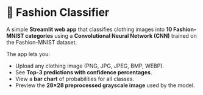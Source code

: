 # 🧥 Fashion Classifier

A simple **Streamlit web app** that classifies clothing images into **10 Fashion-MNIST categories** using a **Convolutional Neural Network (CNN)** trained on the Fashion-MNIST dataset.

The app lets you:
- Upload any clothing image (PNG, JPG, JPEG, BMP, WEBP).
- See **Top-3 predictions with confidence percentages**.
- View a **bar chart** of probabilities for all classes.
- Preview the **28×28 preprocessed grayscale image** used by the model.
